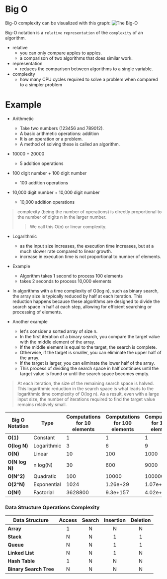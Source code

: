 # Big O

Big-O complexity can be visualized with this graph:
![The Big-O](https://i.sstatic.net/WcBRI.png "Big-O")

Big-O notation is a `relative` `representation` of the `complexity` of an algorithm.
- relative
    - you can only compare apples to apples. 
    - a comparison of two algorithms that does similar work.
- representation
    - reduces the comparison between algorithms to a single variable.
- complexity
    - how many CPU cycles required to solve a problem when compared to a simpler problem


# Example
- Arithmetic
    - Take two numbers (123456 and 789012). 
    - A basic arithmetic operations: addition
    - It is an operation or a problem. 
    - A method of solving these is called an algorithm.

- 10000 + 20000
    - 5 addition operations
- 100 digit number + 100 digit number
    - 100 addition operations
- 10,000 digit number + 10,000 digit number
    - 10,000 addition operations

> complexity (being the number of operations) is directly proportional to the number of digits n in the larger number. 
>> We call this O(n) or linear complexity.


- Logarithmic
    - as the input size increases, the execution time increases, but at a much slower rate compared to linear growth.
    - increase in execution time is not proportional to number of elements.
- Example
    - Algorithm takes 1 second to process 100 elements
    - takes 2 seconds to process 10,000 elements
- In algorithms with a time complexity of O(log n), such as binary search, the array size is typically reduced by half at each iteration. This reduction happens because these algorithms are designed to divide the search space in half at each step, allowing for efficient searching or processing of elements.

- Another example
    - let's consider a sorted array of size n. 
    - In the first iteration of a binary search, you compare the target value with the middle element of the array. 
    - If the middle element is equal to the target, the search is complete. 
    - Otherwise, if the target is smaller, you can eliminate the upper half of the array. 
    - If the target is larger, you can eliminate the lower half of the array. 
    - This process of dividing the search space in half continues until the target value is found or until the search space becomes empty.

> At each iteration, the size of the remaining search space is halved. This logarithmic reduction in the search space is what leads to the logarithmic time complexity of O(log n). As a result, even with a large input size, the number of iterations required to find the target value remains relatively small.









| Big O Notation | Type        | Computations for 10 elements | Computations for 100 elements | Computations for 1000 elements |
| -------------- | ----------- | ---------------------------- | ----------------------------- | ------------------------------ |
| **O(1)**       | Constant    | 1                            | 1                             | 1                              |
| **O(log N)**   | Logarithmic | 3                            | 6                             | 9                              |
| **O(N)**       | Linear      | 10                           | 100                           | 1000                           |
| **O(N log N)** | n log(N)    | 30                           | 600                           | 9000                           |
| **O(N^2)**     | Quadratic   | 100                          | 10000                         | 1000000                        |
| **O(2^N)**     | Exponential | 1024                         | 1.26e+29                      | 1.07e+301                      |
| **O(N!)**      | Factorial   | 3628800                      | 9.3e+157                      | 4.02e+2567                     |

### Data Structure Operations Complexity

| Data Structure         | Access | Search | Insertion | Deletion |
| ---------------------- | :----: | :----: | :-------: | :------: |
| **Array**              |   1    |   N    |     N     |    N     |
| **Stack**              |   N    |   N    |     1     |    1     |
| **Queue**              |   N    |   N    |     1     |    1     |
| **Linked List**        |   N    |   N    |     1     |    N     |
| **Hash Table**         |   1    |   N    |     N     |    N     |
| **Binary Search Tree** |   N    |   N    |     N     |    N     |